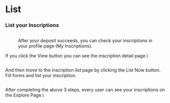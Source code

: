 # List

### List your Inscriptions

<figure><img src="https://lh5.googleusercontent.com/1jFesAsqaU6hinVnh1vfe1C4R3cZYktUEpHuUaC_mEfIsf3DqzGTEEqsvGSX5Dw5cCCsXowagLqcbBWMxvuRgriT0QwDViGAeVt1SvWC5DRYdLkklu-44nFXR0mjULMay8X1id4jbgCYoECbyDLb9bs" alt=""><figcaption><p>After your deposit succeeds, you can check your inscriptions in your profile page (My Inscriptions).</p></figcaption></figure>

If you click the View button you can see the inscription detail page.\


<figure><img src="https://lh3.googleusercontent.com/QuoJ8dDbK1ZHlvp5_YVJA-_pF60jjWA1kUCQq8xjj4NL2g3R2LyvRDttHnt0aR780yPM170erYzl6wUseQbTgqq62Utg9uCmko28BlS-puGaQ7u-EtwlFff8PssQKKMafyBZpMDF5RDG2LUMA0Zkt8I" alt=""><figcaption></figcaption></figure>

And then move to the inscription list page by clicking the List Now button. Fill forms and list your inscription.

<figure><img src="https://lh6.googleusercontent.com/5Qn2CKYmuY_VWGoXOZvX11ygY3zOkg8y0HnFntJ3a7RYNKqa1TvR-s_kH1W73fBu8Ph01NTFmyF4uH08pwi5hqlYqO3-bp98wZV3ffhj4G47fNeRDcjO2HyjWRszNKsM9fKIDLznxo7YBjui_Aa55mo" alt=""><figcaption></figcaption></figure>

After completing the above 3 steps, every user can see your inscriptions on the Explore Page.\


<figure><img src="https://lh4.googleusercontent.com/bnp2I2NafhZyM9FfvnDcg9sQ4cN7icc_6uNCDLWZ7roFnoT_wf83qy5A2YhMT35tIRSFAdefh8MQ438qcYA6cwoLBgu6cKy10lzv8yipKokDb94E8b1cttIebMvD0ETsis1-50SmMPwdezR8ah4zkn4" alt=""><figcaption></figcaption></figure>
